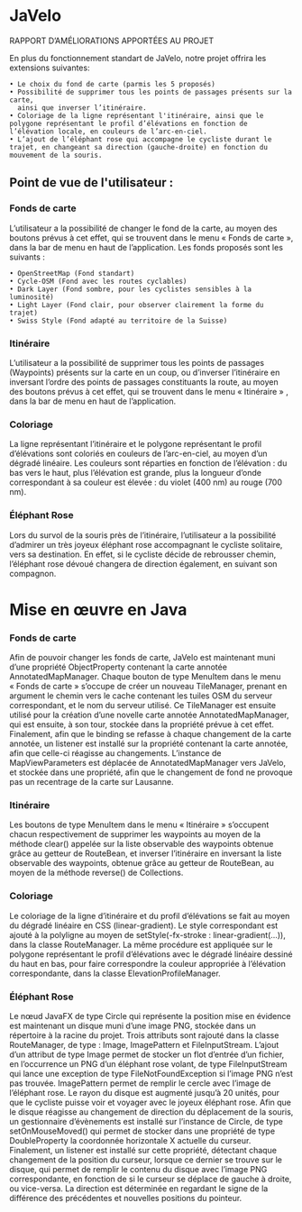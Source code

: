 # JaVelo

RAPPORT D’AMÉLIORATIONS APPORTÉES AU PROJET

En plus du fonctionnement standart de JaVelo, notre projet offrira les extensions suivantes: 

    • Le choix du fond de carte (parmis les 5 proposés)
    • Possibilité de supprimer tous les points de passages présents sur la carte,
      ainsi que inverser l’itinéraire.
    • Coloriage de la ligne représentant l'itinéraire, ainsi que le polygone représentant le profil d’élévations en fonction de l’élévation locale, en couleurs de l’arc-en-ciel.
    • L’ajout de l’éléphant rose qui accompagne le cycliste durant le trajet, en changeant sa direction (gauche-droite) en fonction du mouvement de la souris.

## Point de vue de l'utilisateur :
### Fonds de carte

L’utilisateur a la possibilité de changer le fond de la carte, au moyen des boutons prévus à cet effet, qui se trouvent dans le menu « Fonds de carte », dans la bar de menu en haut de l’application.
Les fonds proposés sont les suivants :

    • OpenStreetMap (Fond standart)
    • Cycle-OSM (Fond avec les routes cyclables)
    • Dark Layer (Fond sombre, pour les cyclistes sensibles à la luminosité)
    • Light Layer (Fond clair, pour observer clairement la forme du trajet)
    • Swiss Style (Fond adapté au territoire de la Suisse)
                                                                                                                                          
### Itinéraire

L’utilisateur a la possibilité de supprimer tous les points de passages (Waypoints)
présents sur la carte en un coup, ou d’inverser l’itinéraire en inversant l’ordre des points de passages constituants la route, au moyen des boutons prévus à cet effet, qui se trouvent dans le menu « Itinéraire » , dans la bar de menu en haut de l’application.



                                                                                                                                              
### Coloriage

La ligne représentant l’itinéraire et le polygone représentant le profil d’élévations sont coloriés en couleurs de l’arc-en-ciel, au moyen d’un dégradé linéaire.
Les couleurs sont réparties en fonction de l’élévation : du bas vers le haut, plus l’élévation est grande, plus la longueur d’onde correspondant à sa couleur est élevée : du violet (400 nm) au rouge (700 nm).
                                                                                                                                

### Éléphant Rose

Lors du survol de la souris près de l’itinéraire, l’utilisateur a la possibilité d’admirer un très joyeux éléphant rose accompagnant le cycliste solitaire, vers sa destination. En effet, si le cycliste décide de rebrousser chemin, l’éléphant rose dévoué changera de direction également, en suivant son compagnon.
                                                                                                                                  


# Mise en œuvre en Java 
### Fonds de carte

Afin de pouvoir changer les fonds de carte, JaVelo est maintenant muni d’une propriété ObjectProperty contenant la carte annotée AnnotatedMapManager.
Chaque bouton de type MenuItem dans le menu « Fonds de carte » s’occupe de créer un nouveau TileManager, prenant en argument le chemin vers le cache contenant les tuiles OSM du serveur correspondant, et le nom du serveur utilisé.
Ce TileManager est ensuite utilisé pour la création d’une novelle carte annotée AnnotatedMapManager, qui est ensuite, à son tour, stockée dans la propriété prévue à cet effet.
Finalement, afin que le binding se refasse à chaque changement de la carte annotée, un listener est installé sur la propriété contenant la carte annotée, afin que celle-ci réagisse au changements.
L’instance de MapViewParameters est déplacée de AnnotatedMapManager vers JaVelo, et stockée dans une propriété, afin que le changement de fond ne provoque pas un recentrage de la carte sur Lausanne.


### Itinéraire

Les boutons de type MenuItem dans le menu « Itinéraire » s’occupent chacun respectivement de supprimer les waypoints au moyen de la méthode clear() appelée sur la liste observable des waypoints obtenue grâce au getteur de RouteBean, et inverser l’itinéraire en inversant la liste observable des waypoints, obtenue grâce au getteur de RouteBean, au moyen de la méthode reverse() de Collections.

### Coloriage

Le coloriage de la ligne d’itinéraire et du profil d’élévations se fait au moyen du dégradé linéaire en CSS (linear-gradient). Le style correspondant est ajouté à la polyligne au moyen de setStyle(-fx-stroke : linear-gradient(…)), dans la classe RouteManager.
La même procédure est appliquée sur le polygone représentant le profil d’élévations avec le dégradé linéaire dessiné du haut en bas, pour faire correspondre la couleur appropriée à l’élévation correspondante, dans la classe ElevationProfileManager.

### Éléphant Rose

Le nœud JavaFX de type Circle qui représente la position mise en évidence est maintenant un disque muni d’une image PNG, stockée dans un répertoire à la racine du projet.
Trois attributs sont rajouté dans la classe RouteManager, de type :
Image, ImagePattern et FileInputStream.
L’ajout d’un attribut de type Image permet de stocker un flot d’entrée d’un fichier, en l’occurrence un PNG d’un éléphant rose volant, de type FileInputStream qui lance une exception de type FileNotFoundException si l’image PNG n’est pas trouvée. 
ImagePattern permet de remplir le cercle avec l’image de l’éléphant rose.
Le rayon du disque est augmenté jusqu’à 20 unités, pour que le cycliste puisse voir et voyager avec le joyeux éléphant rose. 
Afin que le disque réagisse au changement de direction du déplacement de la souris, un gestionnaire d’évènements est installé sur l’instance de Circle,
de type setOnMouseMoved() qui permet de stocker dans une propriété de type DoubleProperty la coordonnée horizontale X actuelle du curseur.
Finalement, un listener est installé sur cette propriété, détectant chaque changement de la position du curseur, lorsque ce dernier se trouve sur le disque, 
qui permet de remplir le contenu du disque avec l’image PNG correspondante, en fonction de si le curseur se déplace de gauche à droite, ou vice-versa.
La direction est déterminée en regardant le signe de la différence des précédentes et nouvelles positions du pointeur.

   
